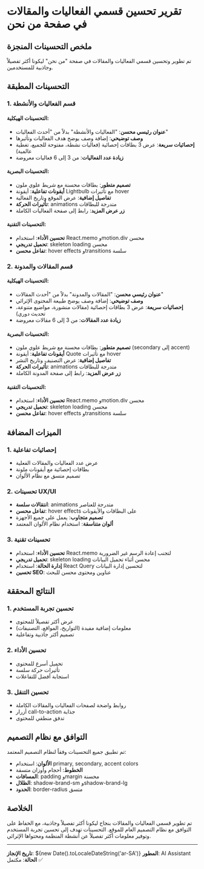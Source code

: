 # تقرير تحسين قسمي الفعاليات والمقالات في صفحة من نحن

## ملخص التحسينات المنجزة

تم تطوير وتحسين قسمي الفعاليات والمقالات في صفحة "من نحن" ليكونا أكثر تفصيلاً وجاذبية للمستخدمين.

## التحسينات المطبقة

### 1. قسم الفعاليات والأنشطة

#### التحسينات الهيكلية:

- **عنوان رئيسي محسن**: "الفعاليات والأنشطة" بدلاً من "أحدث الفعاليات"
- **وصف توضيحي**: إضافة وصف يوضح هدف الفعاليات وتأثيرها
- **إحصائيات سريعة**: عرض 3 بطاقات إحصائية (فعاليات نشطة، مفتوحة للجميع، تغطية عالمية)
- **زيادة عدد الفعاليات**: من 3 إلى 6 فعاليات معروضة

#### التحسينات البصرية:

- **تصميم متطور**: بطاقات محسنة مع شريط علوي ملون
- **أيقونات تفاعلية**: أيقونة Lightbulb مع تأثيرات hover
- **تفاصيل إضافية**: عرض الموقع وتاريخ الفعالية
- **تأثيرات الحركة**: animations متدرجة للبطاقات
- **زر عرض المزيد**: رابط إلى صفحة الفعاليات الكاملة

#### التحسينات التقنية:

- **تحسين الأداء**: استخدام React.memo وmotion.div محسن
- **تحميل تدريجي**: skeleton loading محسن
- **تفاعل محسن**: hover effects وtransitions سلسة

### 2. قسم المقالات والمدونة

#### التحسينات الهيكلية:

- **عنوان رئيسي محسن**: "المقالات والمدونة" بدلاً من "أحدث المقالات"
- **وصف توضيحي**: إضافة وصف يوضح طبيعة المحتوى الإثرائي
- **إحصائيات سريعة**: عرض 3 بطاقات إحصائية (مقالات منشورة، مواضيع متنوعة، تحديث دوري)
- **زيادة عدد المقالات**: من 3 إلى 6 مقالات معروضة

#### التحسينات البصرية:

- **تصميم متطور**: بطاقات محسنة مع شريط علوي ملون (secondary إلى accent)
- **أيقونات تفاعلية**: أيقونة Quote مع تأثيرات hover
- **تفاصيل إضافية**: عرض التصنيف وتاريخ النشر
- **تأثيرات الحركة**: animations متدرجة للبطاقات
- **زر عرض المزيد**: رابط إلى صفحة المدونة الكاملة

#### التحسينات التقنية:

- **تحسين الأداء**: استخدام React.memo وmotion.div محسن
- **تحميل تدريجي**: skeleton loading محسن
- **تفاعل محسن**: hover effects وtransitions سلسة

## الميزات المضافة

### 1. إحصائيات تفاعلية

- عرض عدد الفعاليات والمقالات الفعلية
- بطاقات إحصائية مع أيقونات ملونة
- تصميم متسق مع نظام الألوان

### 2. تحسينات UX/UI

- **انتقالات سلسة**: animations متدرجة للعناصر
- **تفاعل محسن**: hover effects على البطاقات والأيقونات
- **تصميم متجاوب**: يعمل على جميع الأجهزة
- **ألوان متناسقة**: استخدام نظام الألوان المعتمد

### 3. تحسينات تقنية

- **تحسين الأداء**: استخدام React.memo لتجنب إعادة الرسم غير الضرورية
- **تحميل تدريجي**: skeleton loading محسن أثناء تحميل البيانات
- **إدارة الحالة**: استخدام React Query لتحسين إدارة البيانات
- **تحسين SEO**: عناوين ومحتوى محسن للبحث

## النتائج المحققة

### 1. تحسين تجربة المستخدم

- عرض أكثر تفصيلاً للمحتوى
- معلومات إضافية مفيدة (التواريخ، المواقع، التصنيفات)
- تصميم أكثر جاذبية وتفاعلية

### 2. تحسين الأداء

- تحميل أسرع للمحتوى
- تأثيرات حركة سلسة
- استجابة أفضل للتفاعلات

### 3. تحسين التنقل

- روابط واضحة لصفحات الفعاليات والمقالات الكاملة
- أزرار call-to-action جذابة
- تدفق منطقي للمحتوى

## التوافق مع نظام التصميم

تم تطبيق جميع التحسينات وفقاً لنظام التصميم المعتمد:

- **الألوان**: استخدام primary, secondary, accent colors
- **الخطوط**: أحجام وأوزان متسقة
- **المسافات**: padding وmargin محسنة
- **الظلال**: shadow-brand-sm وshadow-brand-lg
- **الحدود**: border-radius متسق

## الخلاصة

تم تطوير قسمي الفعاليات والمقالات بنجاح ليكونا أكثر تفصيلاً وجاذبية، مع الحفاظ على التوافق مع نظام التصميم العام للموقع. التحسينات تهدف إلى تحسين تجربة المستخدم وتوفير معلومات أكثر تفصيلاً عن أنشطة المنظمة ومحتواها الإثرائي.

---

**تاريخ الإنجاز**: ${new Date().toLocaleDateString('ar-SA')}
**المطور**: AI Assistant
**الحالة**: مكتمل ✅
